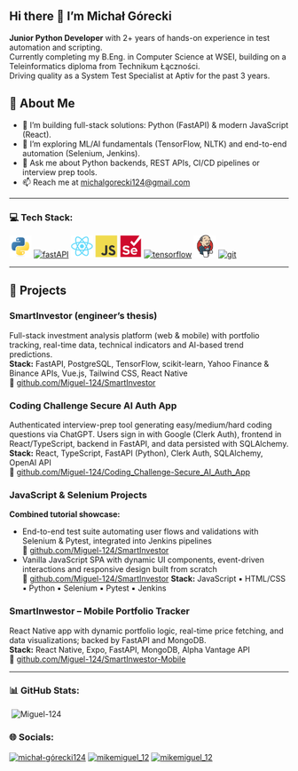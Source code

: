 ## Hi there 👋 I’m Michał Górecki
**Junior Python Developer** with 2+ years of hands-on experience in test automation and scripting.  
Currently completing my B.Eng. in Computer Science at WSEI, building on a Teleinformatics diploma from Technikum Łączności.  
Driving quality as a System Test Specialist at Aptiv for the past 3 years.  

<!--
**Miguel-124/Miguel-124** is a ✨ _special_ ✨ repository because its `README.md` (this file) appears on your GitHub profile.

Here are some ideas to get you started:

- 🔭 I’m currently working on ...
- 🌱 I’m currently learning ...
- 👯 I’m looking to collaborate on ...
- 🤔 I’m looking for help with ...
- 💬 Ask me about ...
- 📫 How to reach me: ...
- 😄 Pronouns: ...
- ⚡ Fun fact: ...
-->
## 💫 About Me
- 🔭 I’m building full-stack solutions: Python (FastAPI) & modern JavaScript (React).  
- 🌱 I’m exploring ML/AI fundamentals (TensorFlow, NLTK) and end-to-end automation (Selenium, Jenkins).  
- 💬 Ask me about Python backends, REST APIs, CI/CD pipelines or interview prep tools.  
- 📫 Reach me at michalgorecki124@gmail.com  

---

<h3 align="left">💻 Tech Stack:</h3>
<a href="https://www.python.org" target="_blank"><img src="https://raw.githubusercontent.com/devicons/devicon/master/icons/python/python-original.svg" alt="python" width="40" height="40"/></a>
<a href="https://fastapi.tiangolo.com" target="_blank"><img src="https://cdn.worldvectorlogo.com/logos/fastapi.svg" alt="fastAPI" width="40" height="40"/></a>
<a href="https://reactjs.org" target="_blank"><img src="https://raw.githubusercontent.com/devicons/devicon/master/icons/react/react-original.svg" alt="react" width="40" height="40"/></a>
<a href="https://developer.mozilla.org/en-US/docs/Web/JavaScript" target="_blank"><img src="https://raw.githubusercontent.com/devicons/devicon/master/icons/javascript/javascript-original.svg" alt="javascript" width="40" height="40"/></a>
<a href="https://www.selenium.dev" target="_blank"><img src="https://raw.githubusercontent.com/devicons/devicon/master/icons/selenium/selenium-original.svg" alt="selenium" width="40" height="40"/></a>
<a href="https://www.tensorflow.org" target="_blank"><img src="https://www.vectorlogo.zone/logos/tensorflow/tensorflow-icon.svg" alt="tensorflow" width="40" height="40"/></a>
<a href="https://www.jenkins.io" target="_blank"><img src="https://raw.githubusercontent.com/devicons/devicon/master/icons/jenkins/jenkins-original.svg" alt="jenkins" width="40" height="40"/></a>
<a href="https://git-scm.com" target="_blank"><img src="https://www.vectorlogo.zone/logos/git-scm/git-scm-icon.svg" alt="git" width="40" height="40"/></a>

---

## 🚀 Projects

### SmartInvestor (engineer’s thesis)  
Full-stack investment analysis platform (web & mobile) with portfolio tracking, real-time data, technical indicators and AI-based trend predictions.  
**Stack:** FastAPI, PostgreSQL, TensorFlow, scikit-learn, Yahoo Finance & Binance APIs, Vue.js, Tailwind CSS, React Native  
🔗 [github.com/Miguel-124/SmartInvestor](https://github.com/Miguel-124/SmartInvestor)

### Coding Challenge Secure AI Auth App
Authenticated interview-prep tool generating easy/medium/hard coding questions via ChatGPT. Users sign in with Google (Clerk Auth), frontend in React/TypeScript, backend in FastAPI, and data persisted with SQLAlchemy.  
**Stack:** React, TypeScript, FastAPI (Python), Clerk Auth, SQLAlchemy, OpenAI API  
🔗 [github.com/Miguel-124/Coding_Challenge-Secure_AI_Auth_App](https://github.com/Miguel-124/Coding_Challenge-Secure_AI_Auth_App)

### JavaScript & Selenium Projects  
**Combined tutorial showcase:**  
- End-to-end test suite automating user flows and validations with Selenium & Pytest, integrated into Jenkins pipelines  
🔗 [github.com/Miguel-124/SmartInvestor](https://github.com/Miguel-124/SeleniumPythonTests )
- Vanilla JavaScript SPA with dynamic UI components, event-driven interactions and responsive design built from scratch  
🔗 [github.com/Miguel-124/SmartInvestor](https://github.com/Miguel-124/WeatherForecast)
**Stack:** JavaScript ▪ HTML/CSS ▪ Python ▪ Selenium ▪ Pytest ▪ Jenkins

### SmartInwestor – Mobile Portfolio Tracker  
React Native app with dynamic portfolio logic, real-time price fetching, and data visualizations; backed by FastAPI and MongoDB.  
**Stack:** React Native, Expo, FastAPI, MongoDB, Alpha Vantage API  
🔗 [github.com/Miguel-124/SmartInwestor-Mobile](https://github.com/Miguel-124/SmartInwestor-Mobile)

---

<h3 align="left">📊 GitHub Stats:</h3>
<p>&nbsp;<img align="center" src="https://github-readme-stats.vercel.app/api/top-langs/?username=miguel-124&layout=compact&theme=vision-friendly-dark" alt="Miguel-124" /></p>

<h3 align="left">🌐 Socials:</h3>
<a href="https://www.linkedin.com/in/michał-górecki124/" target="blank"><img align="center" src="https://www.vectorlogo.zone/logos/linkedin/linkedin-ar21.svg" alt="michał-górecki124" height="100" width="200" /></a>    
<a href="https://instagram.com/mikemiguel_12" target="blank"><img align="center" src="https://www.vectorlogo.zone/logos/instagram/instagram-ar21.svg" alt="mikemiguel_12" height="100" width="200" /></a>    
<a href="https://www.facebook.com/profile.php?id=100004433439341" target="blank"><img align="center" src="https://www.vectorlogo.zone/logos/facebook/facebook-ar21.svg" alt="mikemiguel_12" height="100" width="200" /></a>

